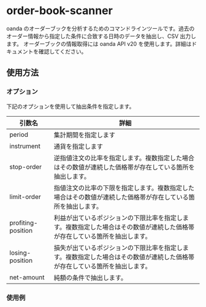 # order-book-scanner

oanda のオーダーブックを分析するためのコマンドラインツールです。過去のオーダー情報から指定した条件に合致する日時のデータを抽出し、CSV 出力します。
オーダーブックの情報取得には oanda API v20 を使用します。詳細はドキュメントを確認してください。

## 使用方法

### オプション

下記のオプションを使用して抽出条件を指定します。

| 引数名 | 詳細 |
| --- | --- |
| period | 集計期間を指定します |
| instrument | 通貨を指定します |
| stop-order | 逆指値注文の比率を指定します。複数指定した場合はその数値が連続した価格帯が存在している箇所を抽出します。 |
| limit-order | 指値注文の比率の下限を指定します。複数指定した場合はその数値が連続した価格帯が存在している箇所を抽出します。 |
| profiting-position | 利益が出ているポジションの下限比率を指定します。複数指定した場合はその数値が連続した価格帯が存在している箇所を抽出します。 |
| losing-position | 損失が出ているポジションの下限比率を指定します。複数指定した場合はその数値が連続した価格帯が存在している箇所を抽出します。 |
| net-amount | 純額の条件で抽出します。 |

### 使用例




